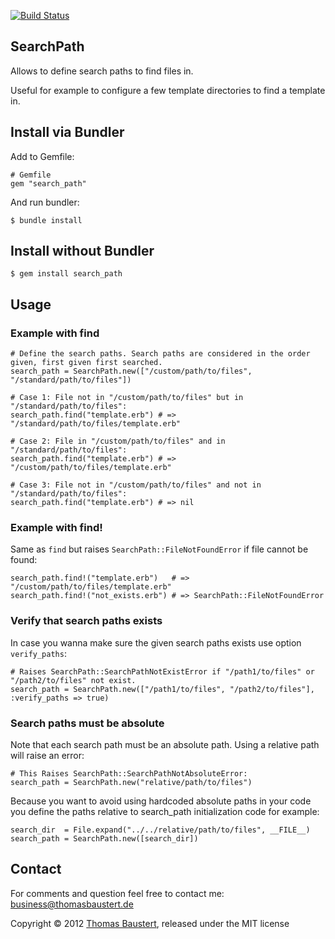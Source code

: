 [![Build Status](https://travis-ci.org/thomasbaustert/search_path.svg?branch=master)](https://travis-ci.org/thomasbaustert/search_path)

## SearchPath

Allows to define search paths to find files in.

Useful for example to configure a few template directories to find a template in.

## Install via Bundler

Add to Gemfile:

    # Gemfile
    gem "search_path"

And run bundler:

    $ bundle install

## Install without Bundler

    $ gem install search_path

## Usage

### Example with find

    # Define the search paths. Search paths are considered in the order given, first given first searched.
    search_path = SearchPath.new(["/custom/path/to/files", "/standard/path/to/files"])

    # Case 1: File not in "/custom/path/to/files" but in "/standard/path/to/files":
    search_path.find("template.erb") # => "/standard/path/to/files/template.erb"

    # Case 2: File in "/custom/path/to/files" and in "/standard/path/to/files":
    search_path.find("template.erb") # => "/custom/path/to/files/template.erb"

    # Case 3: File not in "/custom/path/to/files" and not in "/standard/path/to/files":
    search_path.find("template.erb") # => nil

### Example with find!

Same as `find` but raises `SearchPath::FileNotFoundError` if file cannot be found:

    search_path.find!("template.erb")   # => "/custom/path/to/files/template.erb"
    search_path.find!("not_exists.erb") # => SearchPath::FileNotFoundError

### Verify that search paths exists

In case you wanna make sure the given search paths exists use option `verify_paths`:

    # Raises SearchPath::SearchPathNotExistError if "/path1/to/files" or "/path2/to/files" not exist.
    search_path = SearchPath.new(["/path1/to/files", "/path2/to/files"], :verify_paths => true)

### Search paths must be absolute

Note that each search path must be an absolute path. Using a relative path will raise an error:

    # This Raises SearchPath::SearchPathNotAbsoluteError:
    search_path = SearchPath.new("relative/path/to/files")

Because you want to avoid using hardcoded absolute paths in your code you define the paths
relative to search_path initialization code for example:

    search_dir  = File.expand("../../relative/path/to/files", __FILE__)
    search_path = SearchPath.new([search_dir])

## Contact

For comments and question feel free to contact me: business@thomasbaustert.de

Copyright © 2012 [Thomas Baustert](http://thomasbaustert.de), released under the MIT license


